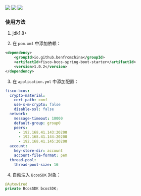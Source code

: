 [![](https://img.shields.io/badge/license-Apache--2.0-4D7A97)](https://www.apache.org/licenses/LICENSE-2.0.html)
[![](https://img.shields.io/badge/maven%20central-v1.0.2-brightgreen)](https://central.sonatype.com/artifact/io.github.benfromchina/fisco-bcos-spring-boot-starter)
[![](https://img.shields.io/badge/release-v1.0.1-blue)](https://github.com/benfromchina/fisco-bcos-spring-boot-starter/releases/tag/v1.0.2)

### 使用方法

1. jdk1.8+

2. 在 `pom.xml` 中添加依赖：

```xml
<dependency>
    <groupId>io.github.benfromchina</groupId>
    <artifactId>fisco-bcos-spring-boot-starter</artifactId>
    <version>1.0.2</version>
</dependency>
```

3. 在 `application.yml` 中添加配置：

```yaml
fisco-bcos:
  crypto-material:
    cert-path: conf
    use-s-m-crypto: false
    disable-ssl: false
  network:
    message-timeout: 10000
    default-group: group0
    peers:
      - 192.168.41.143:20200
      - 192.168.41.144:20200
      - 192.168.41.145:20200
  account:
    key-store-dir: account
    account-file-format: pem
  thread-pool:
    thread-pool-size: 16
```

4. 自动注入 `BcosSDK` 对象：

```java
@Autowired
private BcosSDK bcosSDK;
```